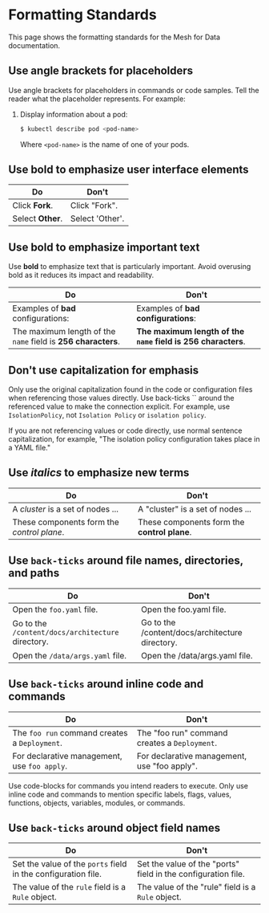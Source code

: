 # Formatting Standards

This page shows the formatting standards for the Mesh for Data documentation.

## Use angle brackets for placeholders

Use angle brackets for placeholders in commands or code samples. Tell the reader
what the placeholder represents. For example:


1. Display information about a pod:
    ```bash
    $ kubectl describe pod <pod-name>
    ```
    Where `<pod-name>` is the name of one of your pods.

## Use **bold** to emphasize user interface elements

|Do                | Don't
|------------------|------
|Click **Fork**.   | Click "Fork".
|Select **Other**. | Select 'Other'.

## Use **bold** to emphasize important text

Use **bold** to emphasize text that is particularly important. Avoid overusing bold as it reduces its impact and readability. 

| Do | Don't | 
| - | - |
|  Examples of **bad** configurations: | Examples of **bad configurations**: |
|  The maximum length of the `name` field is **256 characters**. | **The maximum length of the `name` field is 256 characters**.  |

## Don't use capitalization for emphasis

Only use the original capitalization found in the code or configuration files
when referencing those values directly. Use back-ticks \`\` around the
referenced value to make the connection explicit. For example, use
`IsolationPolicy`, not `Isolation Policy` or `isolation policy`.

If you are not referencing values or code directly, use normal sentence
capitalization, for example, "The isolation policy configuration takes place
in a YAML file."

## Use _italics_ to emphasize new terms

|Do                                         | Don't
|-------------------------------------------|---
|A _cluster_ is a set of nodes ...          | A "cluster" is a set of nodes ...
|These components form the _control plane_. | These components form the **control plane**.

## Use `back-ticks` around file names, directories, and paths

|Do                                   | Don't
|-------------------------------------|------
|Open the `foo.yaml` file.         | Open the foo.yaml file.
|Go to the `/content/docs/architecture` directory.  | Go to the /content/docs/architecture directory.
|Open the `/data/args.yaml` file. | Open the /data/args.yaml file.

## Use `back-ticks` around inline code and commands

|Do                          | Don't
|----------------------------|------
|The `foo run` command creates a `Deployment`. | The "foo run" command creates a `Deployment`.
|For declarative management, use `foo apply`. | For declarative management, use "foo apply".

Use code-blocks for commands you intend readers to execute. Only use inline code
and commands to mention specific labels, flags, values, functions, objects,
variables, modules, or commands.

## Use `back-ticks` around object field names

|Do                                                               | Don't
|-----------------------------------------------------------------|------
|Set the value of the `ports` field in the configuration file. | Set the value of the "ports" field in the configuration file.
|The value of the `rule` field is a `Rule` object.           | The value of the "rule" field is a `Rule` object.
